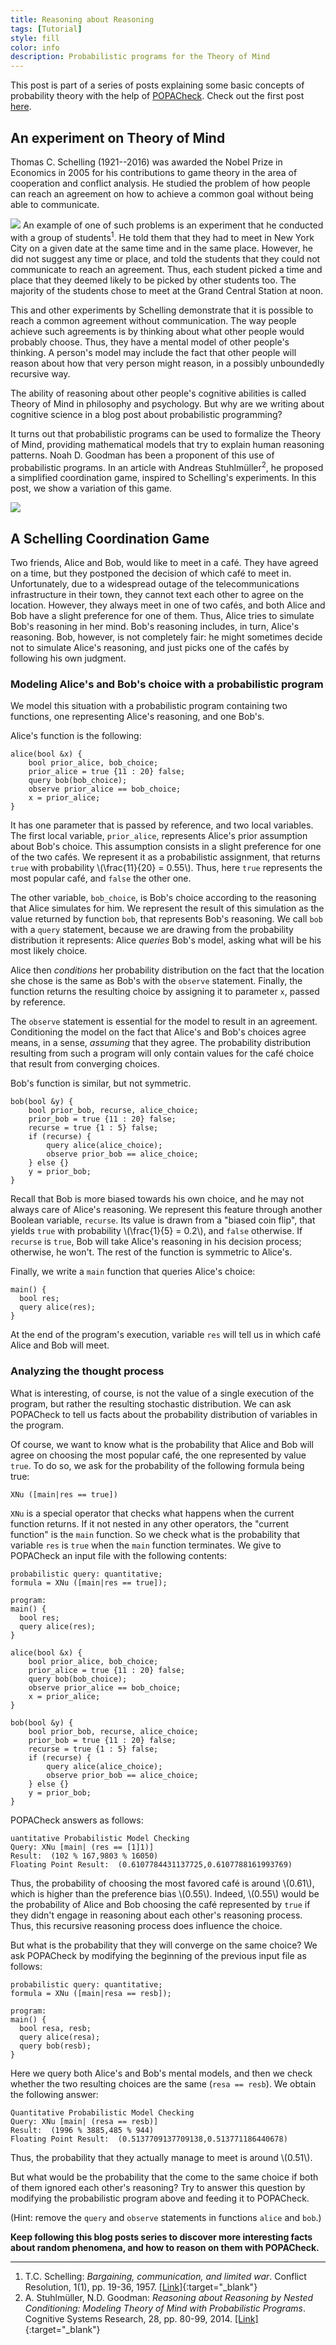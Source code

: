 ```yaml
---
title: Reasoning about Reasoning
tags: [Tutorial]
style: fill
color: info
description: Probabilistic programs for the Theory of Mind
---
```


<script id="MathJax-script" async src="https://cdn.jsdelivr.net/npm/mathjax@3/es5/tex-chtml.js"></script>

This post is part of a series of posts explaining some basic concepts of probability theory with the help of [POPACheck](oppas).
Check out the first post [here](tutorial-get-started).


## An experiment on Theory of Mind

Thomas C. Schelling (1921--2016) was awarded the Nobel Prize in Economics in 2005 for his contributions to game theory in the area of cooperation and conflict analysis.
He studied the problem of how people can reach an agreement on how to achieve a common goal without being able to communicate.

<img class="main-image illustration-left" src="/assets/pics/station.webp"/>
An example of one of such problems is an experiment that he conducted with a group of students<sup>1</sup>.
He told them that they had to meet in New York City on a given date at the same time and in the same place.
However, he did not suggest any time or place, and told the students that they could not communicate to reach an agreement.
Thus, each student picked a time and place that they deemed likely to be picked by other students too.
The majority of the students chose to meet at the Grand Central Station at noon.

This and other experiments by Schelling demonstrate that it is possible to reach a common agreement without communication.
The way people achieve such agreements is by thinking about what other people would probably choose.
Thus, they have a mental model of other people's thinking.
A person's model may include the fact that other people will reason about how that very person might reason, in a possibly unboundedly recursive way.

The ability of reasoning about other people's cognitive abilities is called Theory of Mind in philosophy and psychology.
But why are we writing about cognitive science in a blog post about probabilistic programming?

It turns out that probabilistic programs can be used to formalize the Theory of Mind,
providing mathematical models that try to explain human reasoning patterns.
Noah D. Goodman has been a proponent of this use of probabilistic programs.
In an article with Andreas Stuhlmüller<sup>2</sup>, he proposed a simplified coordination game, inspired to Schelling's experiments.
In this post, we show a variation of this game.

<img class="main-image illustration-right" src="/assets/pics/cafe.webp"/>

## A Schelling Coordination Game

Two friends, Alice and Bob, would like to meet in a café.
They have agreed on a time, but they postponed the decision of which café to meet in.
Unfortunately, due to a widespread outage of the telecommunications infrastructure in their town, they cannot text each other to agree on the location.
However, they always meet in one of two cafés, and both Alice and Bob have a slight preference for one of them.
Thus, Alice tries to simulate Bob's reasoning in her mind.
Bob's reasoning includes, in turn, Alice's reasoning.
Bob, however, is not completely fair: he might sometimes decide not to simulate Alice's reasoning, and just picks one of the cafés by following his own judgment.


### Modeling Alice's and Bob's choice with a probabilistic program

We model this situation with a probabilistic program containing two functions, one representing Alice's reasoning, and one Bob's.

Alice's function is the following:
```
alice(bool &x) {
    bool prior_alice, bob_choice;
    prior_alice = true {11 : 20} false;
    query bob(bob_choice);
    observe prior_alice == bob_choice;
    x = prior_alice;
}
```
It has one parameter that is passed by reference, and two local variables.
The first local variable, `prior_alice`, represents Alice's prior assumption about Bob's choice.
This assumption consists in a slight preference for one of the two cafés.
We represent it as a probabilistic assignment, that returns `true` with probability \\(\frac{11}{20} = 0.55\\).
Thus, here `true` represents the most popular café, and `false` the other one.

The other variable, `bob_choice`, is Bob's choice according to the reasoning that Alice simulates for him.
We represent the result of this simulation as the value returned by function `bob`, that represents Bob's reasoning.
We call `bob` with a `query` statement, because we are drawing from the probability distribution it represents:
Alice *queries* Bob's model, asking what will be his most likely choice.

Alice then *conditions* her probability distribution on the fact that the location she chose is the same as Bob's with the `observe` statement.
Finally, the function returns the resulting choice by assigning it to parameter `x`, passed by reference.

The `observe` statement is essential for the model to result in an agreement.
Conditioning the model on the fact that Alice's and Bob's choices agree means, in a sense, *assuming* that they agree.
The probability distribution resulting from such a program will only contain values for the café choice that result from converging choices.

Bob's function is similar, but not symmetric.
```
bob(bool &y) {
    bool prior_bob, recurse, alice_choice;
    prior_bob = true {11 : 20} false;
    recurse = true {1 : 5} false;
    if (recurse) {
        query alice(alice_choice);
        observe prior_bob == alice_choice;
    } else {}
    y = prior_bob;
}
```
Recall that Bob is more biased towards his own choice, and he may not always care of Alice's reasoning.
We represent this feature through another Boolean variable, `recurse`.
Its value is drawn from a "biased coin flip", that yields `true` with probability \\(\frac{1}{5} = 0.2\\), and `false` otherwise.
If `recurse` is `true`, Bob will take Alice's reasoning in his decision process; otherwise, he won't.
The rest of the function is symmetric to Alice's.

Finally, we write a `main` function that queries Alice's choice:
```
main() {
  bool res;
  query alice(res);
}
```
At the end of the program's execution, variable `res` will tell us in which café Alice and Bob will meet.


### Analyzing the thought process

What is interesting, of course, is not the value of a single execution of the program, but rather the resulting stochastic distribution.
We can ask POPACheck to tell us facts about the probability distribution of variables in the program.

Of course, we want to know what is the probability that Alice and Bob will agree on choosing the most popular café, the one represented by value `true`.
To do so, we ask for the probability of the following formula being true:
```
XNu ([main|res == true])
```
`XNu` is a special operator that checks what happens when the current function returns.
If it not nested in any other operators, the "current function" is the `main` function.
So we check what is the probability that variable `res` is `true` when the `main` function terminates.
We give to POPACheck an input file with the following contents:
```
probabilistic query: quantitative;
formula = XNu ([main|res == true]);

program:
main() {
  bool res;
  query alice(res);
}

alice(bool &x) {
    bool prior_alice, bob_choice;
    prior_alice = true {11 : 20} false;
    query bob(bob_choice);
    observe prior_alice == bob_choice;
    x = prior_alice;
}

bob(bool &y) {
    bool prior_bob, recurse, alice_choice;
    prior_bob = true {11 : 20} false;
    recurse = true {1 : 5} false;
    if (recurse) {
        query alice(alice_choice);
        observe prior_bob == alice_choice;
    } else {}
    y = prior_bob;
}
```

POPACheck answers as follows:
```
uantitative Probabilistic Model Checking
Query: XNu [main| (res == [1]1)]
Result:  (102 % 167,9803 % 16050)
Floating Point Result:  (0.6107784431137725,0.6107788161993769)
```

Thus, the probability of choosing the most favored café is around \\(0.61\\), which is higher than the preference bias \\(0.55\\).
Indeed, \\(0.55\\) would be the probability of Alice and Bob choosing the café represented by `true` if they didn't engage in reasoning about each other's reasoning process.
Thus, this recursive reasoning process does influence the choice.

But what is the probability that they will converge on the same choice?
We ask POPACheck by modifying the beginning of the previous input file as follows:
```
probabilistic query: quantitative;
formula = XNu ([main|resa == resb]);

program:
main() {
  bool resa, resb;
  query alice(resa);
  query bob(resb);
}
```
Here we query both Alice's and Bob's mental models, and then we check whether the two resulting choices are the same (`resa == resb`).
We obtain the following answer:
```
Quantitative Probabilistic Model Checking
Query: XNu [main| (resa == resb)]
Result:  (1996 % 3885,485 % 944)
Floating Point Result:  (0.5137709137709138,0.513771186440678)
```

Thus, the probability that they actually manage to meet is around \\(0.51\\).

But what would be the probability that the come to the same choice if both of them ignored each other's reasoning?
Try to answer this question by modifying the probabilistic program above and feeding it to POPACheck.

(Hint: remove the `query` and `observe` statements in functions `alice` and `bob`.)


**Keep following this blog posts series to discover more interesting facts about random phenomena,
and how to reason on them with POPACheck.**


---

1. T.C. Schelling: *Bargaining, communication, and limited war*. Conflict Resolution, 1(1), pp. 19-36, 1957. [[Link]](https://www.jstor.org/stable/172548){:target="_blank"}
2. A. Stuhlmüller, N.D. Goodman: *Reasoning about Reasoning by Nested Conditioning: Modeling Theory of Mind with Probabilistic Programs*. Cognitive Systems Research, 28, pp. 80-99, 2014. [[Link]](https://doi.org/10.1016/j.cogsys.2013.07.003){:target="_blank"}


